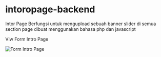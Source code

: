 # intoropage-backend
Intor Page Berfungsi untuk mengupload sebuah banner slider di semua section page dibuat menggunakan bahasa php dan javascript

Viw Form Intro Page

![Form Intro Page](https://user-images.githubusercontent.com/35595156/151107520-61f5a949-b95c-4221-9fa3-266cfee14dfb.PNG)

